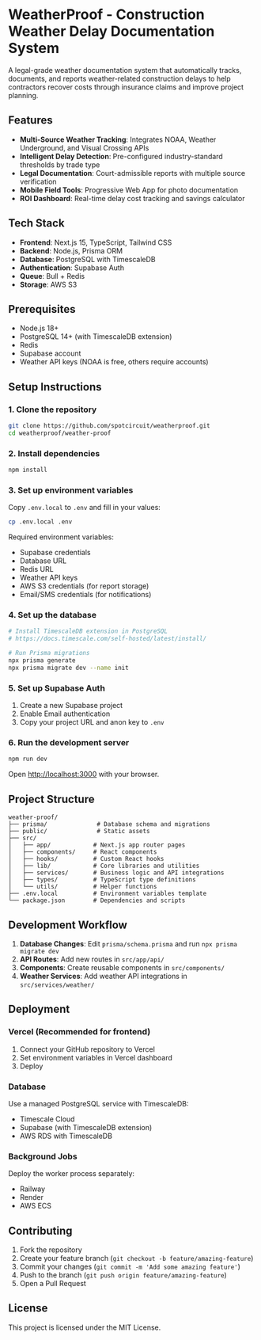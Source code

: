 # WeatherProof - Construction Weather Delay Documentation System

A legal-grade weather documentation system that automatically tracks, documents, and reports weather-related construction delays to help contractors recover costs through insurance claims and improve project planning.

## Features

- **Multi-Source Weather Tracking**: Integrates NOAA, Weather Underground, and Visual Crossing APIs
- **Intelligent Delay Detection**: Pre-configured industry-standard thresholds by trade type
- **Legal Documentation**: Court-admissible reports with multiple source verification
- **Mobile Field Tools**: Progressive Web App for photo documentation
- **ROI Dashboard**: Real-time delay cost tracking and savings calculator

## Tech Stack

- **Frontend**: Next.js 15, TypeScript, Tailwind CSS
- **Backend**: Node.js, Prisma ORM
- **Database**: PostgreSQL with TimescaleDB
- **Authentication**: Supabase Auth
- **Queue**: Bull + Redis
- **Storage**: AWS S3

## Prerequisites

- Node.js 18+
- PostgreSQL 14+ (with TimescaleDB extension)
- Redis
- Supabase account
- Weather API keys (NOAA is free, others require accounts)

## Setup Instructions

### 1. Clone the repository

```bash
git clone https://github.com/spotcircuit/weatherproof.git
cd weatherproof/weather-proof
```

### 2. Install dependencies

```bash
npm install
```

### 3. Set up environment variables

Copy `.env.local` to `.env` and fill in your values:

```bash
cp .env.local .env
```

Required environment variables:
- Supabase credentials
- Database URL
- Redis URL
- Weather API keys
- AWS S3 credentials (for report storage)
- Email/SMS credentials (for notifications)

### 4. Set up the database

```bash
# Install TimescaleDB extension in PostgreSQL
# https://docs.timescale.com/self-hosted/latest/install/

# Run Prisma migrations
npx prisma generate
npx prisma migrate dev --name init
```

### 5. Set up Supabase Auth

1. Create a new Supabase project
2. Enable Email authentication
3. Copy your project URL and anon key to `.env`

### 6. Run the development server

```bash
npm run dev
```

Open [http://localhost:3000](http://localhost:3000) with your browser.

## Project Structure

```
weather-proof/
├── prisma/              # Database schema and migrations
├── public/              # Static assets
├── src/
│   ├── app/            # Next.js app router pages
│   ├── components/     # React components
│   ├── hooks/          # Custom React hooks
│   ├── lib/            # Core libraries and utilities
│   ├── services/       # Business logic and API integrations
│   ├── types/          # TypeScript type definitions
│   └── utils/          # Helper functions
├── .env.local          # Environment variables template
└── package.json        # Dependencies and scripts
```

## Development Workflow

1. **Database Changes**: Edit `prisma/schema.prisma` and run `npx prisma migrate dev`
2. **API Routes**: Add new routes in `src/app/api/`
3. **Components**: Create reusable components in `src/components/`
4. **Weather Services**: Add weather API integrations in `src/services/weather/`

## Deployment

### Vercel (Recommended for frontend)

1. Connect your GitHub repository to Vercel
2. Set environment variables in Vercel dashboard
3. Deploy

### Database

Use a managed PostgreSQL service with TimescaleDB:
- Timescale Cloud
- Supabase (with TimescaleDB extension)
- AWS RDS with TimescaleDB

### Background Jobs

Deploy the worker process separately:
- Railway
- Render
- AWS ECS

## Contributing

1. Fork the repository
2. Create your feature branch (`git checkout -b feature/amazing-feature`)
3. Commit your changes (`git commit -m 'Add some amazing feature'`)
4. Push to the branch (`git push origin feature/amazing-feature`)
5. Open a Pull Request

## License

This project is licensed under the MIT License.